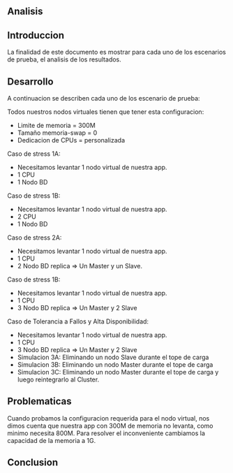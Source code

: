 ## Analisis 

## Introduccion
La finalidad de este documento es mostrar para cada uno de los escenarios de prueba, el analisis de los resultados.

## Desarrollo

A continuacion se describen cada uno de los escenario de prueba:

Todos nuestros nodos virtuales tienen que tener esta configuracion:
- Limite de memoria = 300M
- Tamaño memoria-swap = 0
- Dedicacion de CPUs = personalizada 

Caso de stress 1A: 
- Necesitamos levantar 1 nodo virtual de nuestra app.
- 1 CPU
- 1 Nodo BD

Caso de stress 1B: 
- Necesitamos levantar 1 nodo virtual de nuestra app.
- 2 CPU
- 1 Nodo BD

Caso de stress 2A: 
- Necesitamos levantar 1 nodo virtual de nuestra app.
- 1 CPU
- 2 Nodo BD replica => Un Master y un Slave.

Caso de stress 1B: 
- Necesitamos levantar 1 nodo virtual de nuestra app.
- 1 CPU
- 3 Nodo BD replica => Un Master y 2 Slave


Caso de Tolerancia a Fallos y Alta Disponibilidad:
- Necesitamos levantar 1 nodo virtual de nuestra app.
- 1 CPU
- 3 Nodo BD replica => Un Master y 2 Slave
- Simulacion 3A: Eliminando un nodo Slave durante el tope de carga
- Simulacion 3B: Eliminando un nodo Master durante el tope de carga
- Simulacion 3C: Eliminando un nodo Master durante el tope de carga y luego reintegrarlo al Cluster.

## Problematicas

Cuando probamos la configuracion requerida para el nodo virtual, nos dimos cuenta que nuestra app con 300M de memoria no levanta, como minimo necesita 800M. 
Para resolver el inconveniente cambiamos la capacidad de la memoria a 1G.

## Conclusion
